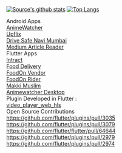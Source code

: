 [![Source's github stats](https://github-readme-stats.vercel.app/api?username=balvinderz&count_private=true&show_icons=true)](https://github.com/anuraghazra/github-readme-stats) [![Top Langs](https://github-readme-stats.vercel.app/api/top-langs/?username=balvinderz&layout=compact)](https://github.com/anuraghazra/github-readme-stats) 


Android Apps 
<br/>
[AnimeWatcher](https://github.com/balvinderz/animewatcher)
<br/>
[Upflix](http://upflix.site/)
<br/>
[Drive Safe Navi Mumbai](https://play.google.com/store/apps/details?id=nm.traffic.drivesafe&hl=en_US)
<br/>
[Medium Article Reader](https://github.com/balvinderz/Medium-Article-Reader)
<br/>
Flutter Apps 
<br/>
[Intract](https://play.google.com/store/apps/details?id=com.intract.ifi&hl=en_US)
<br/>
[Food Delivery](https://play.google.com/store/apps/details?id=tired.coder.food_delivery&hl=en_IN)
<br/>
[FoodOn Vendor](https://play.google.com/store/apps/details?id=tired.coder.foodonvendor&hl=en_IN)
<br/>
[FoodOn Rider](https://play.google.com/store/apps/details?id=tired.coder.foodonrider&hl=en_IN)
<br/>
[Makki Muslim](https://apps.apple.com/us/app/makki-muslim-society/id1498628074?ls=1)
<br/>
[Animewatcher Desktop](https://github.com/balvinderz/animewatcher_desktop)
<br/>
Plugin Developed in Flutter :
<br/>
[video_player_web_hls](https://pub.dev/packages/video_player_web_hls)
<br/>
Open Source Contributions
<br/>
https://github.com/flutter/plugins/pull/3035
<br/>
https://github.com/flutter/plugins/pull/3079
<br/>
https://github.com/flutter/flutter/pull/64644
<br/>
https://github.com/flutter/plugins/pull/2979
<br/>
https://github.com/flutter/plugins/pull/2974

